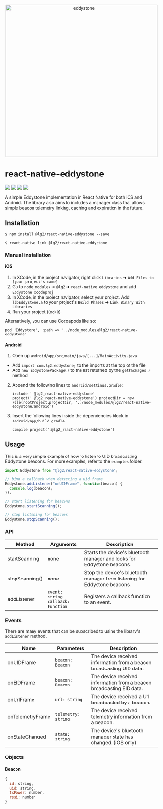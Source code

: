 <p align="center">
  <img src="https://cdn.arstechnica.net/wp-content/uploads/2015/07/2015-07-13_16-46-26-640x201.jpg" width="500" alt="eddystone">
</p>

# react-native-eddystone

<img src="https://img.shields.io/npm/v/@lg2/react-native-eddystone.svg" /> <img src="https://img.shields.io/github/repo-size/lg2/react-native-eddystone.svg" /> <img src="https://img.shields.io/github/issues/lg2/react-native-eddystone.svg" /> <img src="https://img.shields.io/github/license/lg2/react-native-eddystone.svg" />

A simple Eddystone implementation in React Native for both iOS and Android. The library also aims to includes a manager class that allows simple beacon telemetry linking, caching and expiration in the future.

## Installation

`$ npm install @lg2/react-native-eddystone --save`

`$ react-native link @lg2/react-native-eddystone`

### Manual installation

#### iOS

1. In XCode, in the project navigator, right click `Libraries` ➜ `Add Files to [your project's name]`
2. Go to `node_modules` ➜ `@lg2` ➜ `react-native-eddystone` and add `Eddystone.xcodeproj`
3. In XCode, in the project navigator, select your project. Add `libEddystone.a` to your project's `Build Phases` ➜ `Link Binary With Libraries`
4. Run your project (`Cmd+R`)

Alternatively, you can use Cocoapods like so:

`pod 'Eddystone', :path => '../node_modules/@lg2/react-native-eddystone'`

#### Android

1. Open up `android/app/src/main/java/[...]/MainActivity.java`

- Add `import com.lg2.eddystone;` to the imports at the top of the file
- Add `new EddystonePackage()` to the list returned by the `getPackages()` method

2. Append the following lines to `android/settings.gradle`:

   ```
   include ':@lg2_react-native-eddystone'
   project(':@lg2_react-native-eddystone').projectDir = new File(rootProject.projectDir, '../node_modules/@lg2/react-native-eddystone/android')
   ```

3. Insert the following lines inside the dependencies block in `android/app/build.gradle`:
   ```
   compile project(':@lg2_react-native-eddystone')
   ```

## Usage

This is a very simple example of how to listen to UID broadcasting Eddystone beacons. For more examples, refer to the `examples` folder.

```javascript
import Eddystone from "@lg2/react-native-eddystone";

// bind a callback when detecting a uid frame
Eddystone.addListener("onUIDFrame", function(beacon) {
  console.log(beacon);
});

// start listening for beacons
Eddystone.startScanning();

// stop listening for beacons
Eddystone.stopScanning();
```

### API

| Method         | Arguments                                 | Description                                                               |
| -------------- | ----------------------------------------- | ------------------------------------------------------------------------- |
| startScanning  | none                                      | Starts the device's bluetooth manager and looks for Eddystone beacons.    |
| stopScanning() | none                                      | Stop the device's bluetooth manager from listening for Eddystone beacons. |
| addListener    | `event: string`<br />`callback: Function` | Registers a callback function to an event.                                |

### Events

There are many events that can be subscribed to using the library's `addListener` method.

| Name             | Parameters          | Description                                                          |
| ---------------- | ------------------- | -------------------------------------------------------------------- |
| onUIDFrame       | `beacon: Beacon`    | The device received information from a beacon broadcasting UID data. |
| onEIDFrame       | `beacon: Beacon`    | The device received information from a beacon broadcasting EID data. |
| onUrlFrame       | `url: string`       | The device received a Url broadcasted by a beacon.                   |
| onTelemetryFrame | `telemetry: string` | The device received telemetry information from a beacon.             |
| onStateChanged   | `state: string`     | The device's bluetooth manager state has changed. (iOS only)         |

### Objects

#### Beacon

```js
{
  id: string,
  uid: string,
  txPower: number,
  rssi: number
}
```

